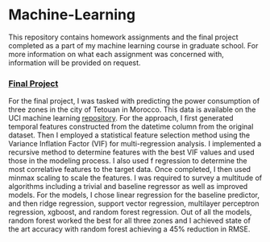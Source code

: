 # Machine-Learning

This repository contains homework assignments and the final project completed as a part of my machine learning course in graduate school. For more information on what each assignment was concerned with, information will be provided on request.

### [Final Project](https://github.com/rohitpenumarti/Machine-Learning/blob/master/FinalProject/final_project.ipynb)

For the final project, I was tasked with predicting the power consumption of three zones in the city of Tetouan in Morocco. This data is available on the UCI machine learning [repository](https://archive.ics.uci.edu/dataset/849/power+consumption+of+tetouan+city). For the approach, I first generated temporal features constructed from the datetime column from the original dataset. Then I employed a statistical feature selection method using the Variance Inflation Factor (VIF) for multi-regression analysis. I implemented a recursive method to determine features with the best VIF values and used those in the modeling process. I also used f regression to determine the most correlative features to the target data. Once completed, I then used minmax scaling to scale the features. I was required to survey a multitude of algorithms including a trivial and baseline regressor as well as improved models. For the models, I chose linear regression for the baseline predictor, and then ridge regression, support vector regression, multilayer perceptron regression, xgboost, and random forest regression. Out of all the models, random forest worked the best for all three zones and I achieved state of the art accuracy with random forest achieving a 45% reduction in RMSE.
